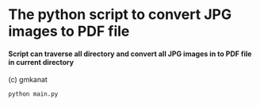 # The python script to convert JPG images to PDF file
#### Script can traverse all directory and convert all JPG images in to PDF file in current directory


(c) gmkanat

`` python main.py
``
